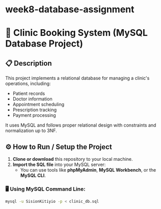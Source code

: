 # week8-database-assignment
# 🏥 Clinic Booking System (MySQL Database Project)

## 📋 Description

This project implements a relational database for managing a clinic's operations, including:

- Patient records
- Doctor information
- Appointment scheduling
- Prescription tracking
- Payment processing

It uses MySQL and follows proper relational design with constraints and normalization up to 3NF.

## ⚙️ How to Run / Setup the Project

1. **Clone or download** this repository to your local machine.
2. **Import the SQL file** into your MySQL server:
   - You can use tools like **phpMyAdmin**, **MySQL Workbench**, or the **MySQL CLI**.

### 🖥️ Using MySQL Command Line:

```bash
mysql -u SisionKitiyio -p < clinic_db.sql
